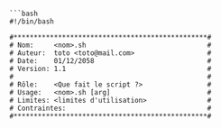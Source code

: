 
```

```bash
#!/bin/bash

#************************************************#
# Nom:     <nom>.sh                              #
# Auteur:  toto <toto@mail.com>                  #
# Date:    01/12/2058                            #
# Version: 1.1                                   #
#                                                #
# Rôle:    <Que fait le script ?>                #
# Usage:   <nom>.sh [arg]                        #
# Limites: <limites d'utilisation>               #
# Contraintes:                                   #
#************************************************#


```